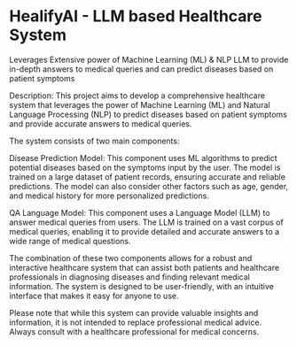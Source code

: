 # HealifyAI - LLM based Healthcare System
Leverages Extensive power of Machine Learning (ML) &amp; NLP LLM to provide in-depth answers to medical queries and can predict diseases based on patient symptoms

Description: This project aims to develop a comprehensive healthcare system that leverages the power of Machine Learning (ML) and Natural Language Processing (NLP) to predict diseases based on patient symptoms and provide accurate answers to medical queries.

The system consists of two main components:

Disease Prediction Model: This component uses ML algorithms to predict potential diseases based on the symptoms input by the user. The model is trained on a large dataset of patient records, ensuring accurate and reliable predictions. The model can also consider other factors such as age, gender, and medical history for more personalized predictions.

QA Language Model: This component uses a Language Model (LLM) to answer medical queries from users. The LLM is trained on a vast corpus of medical queries, enabling it to provide detailed and accurate answers to a wide range of medical questions.

The combination of these two components allows for a robust and interactive healthcare system that can assist both patients and healthcare professionals in diagnosing diseases and finding relevant medical information. The system is designed to be user-friendly, with an intuitive interface that makes it easy for anyone to use.

Please note that while this system can provide valuable insights and information, it is not intended to replace professional medical advice. Always consult with a healthcare professional for medical concerns.
